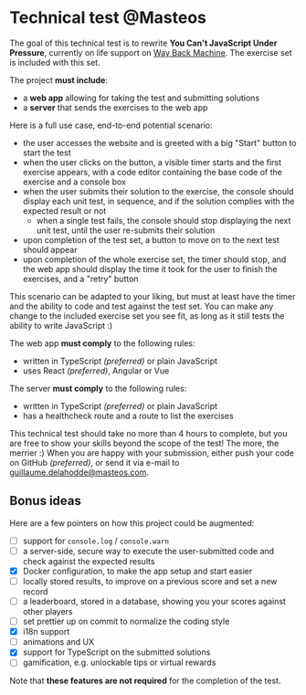 # Technical test @Masteos

The goal of this technical test is to rewrite **You Can't JavaScript Under Pressure**, currently on life support on [Way Back Machine](https://web.archive.org/web/20160407233622/http://games.usvsth3m.com/javascript-under-pressure/).
The exercise set is included with this set.

The project **must include**:
* a **web app** allowing for taking the test and submitting solutions
* a **server** that sends the exercises to the web app

Here is a full use case, end-to-end potential scenario:
* the user accesses the website and is greeted with a big "Start" button to start the test
* when the user clicks on the button, a visible timer starts and the first exercise appears, with a code editor containing the base code of the exercise and a console box
* when the user submits their solution to the exercise, the console should display each unit test, in sequence, and if the solution complies with the expected result or not
  * when a single test fails, the console should stop displaying the next unit test, until the user re-submits their solution
* upon completion of the test set, a button to move on to the next test should appear
* upon completion of the whole exercise set, the timer should stop, and the web app should display the time it took for the user to finish the exercises, and a "retry" button

This scenario can be adapted to your liking, but must at least have the timer and the ability to code and test against the test set.
You can make any change to the included exercise set you see fit, as long as it still tests the ability to write JavaScript :)

The web app **must comply** to the following rules:
* written in TypeScript _(preferred)_ or plain JavaScript
* uses React _(preferred)_, Angular or Vue

The server **must comply** to the following rules:
* written in TypeScript _(preferred)_ or plain JavaScript
* has a healthcheck route and a route to list the exercises

This technical test should take no more than 4 hours to complete, but you are free to show your skills beyond the scope of the test! The more, the merrier :)
When you are happy with your submission, either push your code on GitHub _(preferred)_, or send it via e-mail to guillaume.delahodde@masteos.com.

## Bonus ideas

Here are a few pointers on how this project could be augmented:

* [ ] support for `console.log` / `console.warn`
* [ ] a server-side, secure way to execute the user-submitted code and check against the expected results
* [x] Docker configuration, to make the app setup and start easier
* [ ] locally stored results, to improve on a previous score and set a new record
* [ ] a leaderboard, stored in a database, showing you your scores against other players
* [ ] set prettier up on commit to normalize the coding style
* [x] i18n support
* [ ] animations and UX
* [x] support for TypeScript on the submitted solutions
* [ ] gamification, e.g. unlockable tips or virtual rewards

Note that **these features are not required** for the completion of the test.
